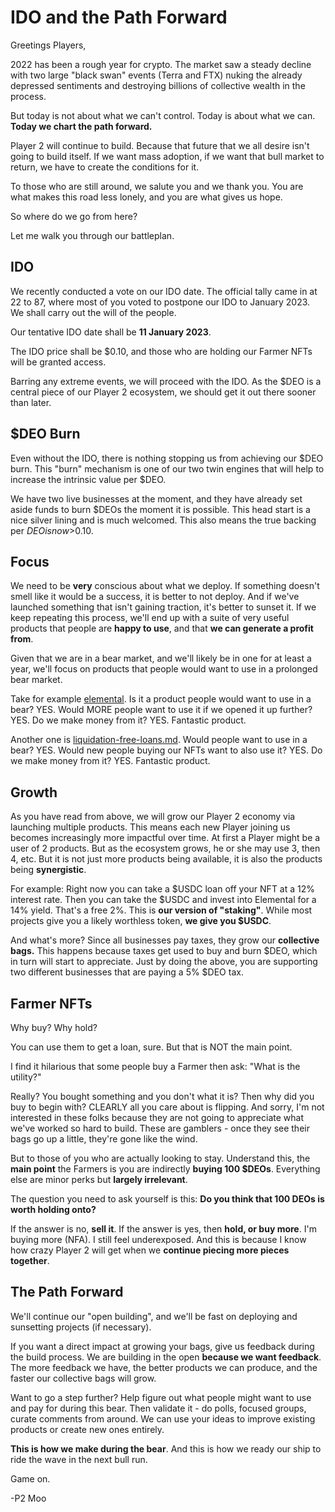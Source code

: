 # IDO and the Path Forward

Greetings Players,

2022 has been a rough year for crypto. The market saw a steady decline with two large "black swan" events (Terra and FTX) nuking the already depressed sentiments and destroying billions of collective wealth in the process.

But today is not about what we can't control. Today is about what we can. **Today we chart the path forward.**&#x20;

Player 2 will continue to build. Because that future that we all desire isn't going to build itself. If we want mass adoption, if we want that bull market to return, we have to create the conditions for it.

To those who are still around, we salute you and we thank you. You are what makes this road less lonely, and you are what gives us hope.

So where do we go from here?

Let me walk you through our battleplan.

## IDO

We recently conducted a vote on our IDO date. The official tally came in at 22 to 87, where most of you voted to postpone our IDO to January 2023. We shall carry out the will of the people.

Our tentative IDO date shall be **11 January 2023**.

The IDO price shall be $0.10, and those who are holding our Farmer NFTs will be granted access.

Barring any extreme events, we will proceed with the IDO. As the $DEO is a central piece of our Player 2 ecosystem, we should get it out there sooner than later.

## $DEO Burn

Even without the IDO, there is nothing stopping us from achieving our $DEO burn. This "burn" mechanism is one of our two twin engines that will help to increase the intrinsic value per $DEO.&#x20;

We have two live businesses at the moment, and they have already set aside funds to burn $DEOs the moment it is possible. This head start is a nice silver lining and is much welcomed. This also means the true backing per $DEO is now >$0.10.

## Focus

We need to be **very** conscious about what we deploy. If something doesn't smell like it would be a success, it is better to not deploy. And if we've launched something that isn't gaining traction, it's better to sunset it. If we keep repeating this process, we'll end up with a suite of very useful products that people are **happy to use**, and that **we can generate a profit from**.

Given that we are in a bear market, and we'll likely be in one for at least a year, we'll focus on products that people would want to use in a prolonged bear market.

Take for example [elemental](../businesses/elemental/ "mention"). Is it a product people would want to use in a bear? YES. Would MORE people want to use it if we opened it up further? YES. Do we make money from it? YES. Fantastic product.

Another one is [liquidation-free-loans.md](../businesses/liquidation-free-loans.md "mention"). Would people want to use in a bear? YES. Would new people buying our NFTs want to also use it? YES. Do we make money from it? YES. Fantastic product.

## Growth

As you have read from above, we will grow our Player 2 economy via launching multiple products. This means each new Player joining us becomes increasingly more impactful over time. At first a Player might be a user of 2 products. But as the ecosystem grows, he or she may use 3, then 4, etc. But it is not just more products being available, it is also the products being **synergistic**.

For example: Right now you can take a $USDC loan off your NFT at a 12% interest rate. Then you can take the $USDC and invest into Elemental for a 14% yield. That's a free 2%. This is **our version of "staking"**. While most projects give you a likely worthless token, **we give you $USDC**.

And what's more? Since all businesses pay taxes, they grow our **collective bags.** This happens because taxes get used to buy and burn $DEO, which in turn will start to appreciate. Just by doing the above, you are supporting two different businesses that are paying a 5% $DEO tax.

## Farmer NFTs

Why buy? Why hold?

You can use them to get a loan, sure. But that is NOT the main point.&#x20;

I find it hilarious that some people buy a Farmer then ask: "What is the utility?"&#x20;

Really? You bought something and you don't what it is? Then why did you buy to begin with? CLEARLY all you care about is flipping. And sorry, I'm not interested in these folks because they are not going to appreciate what we've worked so hard to build. These are gamblers - once they see their bags go up a little, they're gone like the wind.

But to those of you who are actually looking to stay. Understand this, the **main point** the Farmers is you are indirectly **buying 100 $DEOs**. Everything else are minor perks but **largely irrelevant**.

The question you need to ask yourself is this: **Do you think that 100 DEOs is worth holding onto?**&#x20;

If the answer is no, **sell it**. If the answer is yes, then **hold, or buy more**. I'm buying more (NFA). I still feel underexposed. And this is because I know how crazy Player 2 will get when we **continue piecing more pieces together**.

## The Path Forward

We'll continue our "open building", and we'll be fast on deploying and sunsetting projects (if necessary).

If you want a direct impact at growing your bags, give us feedback during the build process. We are building in the open **because we want feedback**. The more feedback we have, the better products we can produce, and the faster our collective bags will grow.&#x20;

Want to go a step further? Help figure out what people might want to use and pay for during this bear. Then validate it - do polls, focused groups, curate comments from around. We can use your ideas to improve existing products or create new ones entirely.

**This is how we make during the bear**. And this is how we ready our ship to ride the wave in the next bull run.

Game on.

\-P2 Moo






